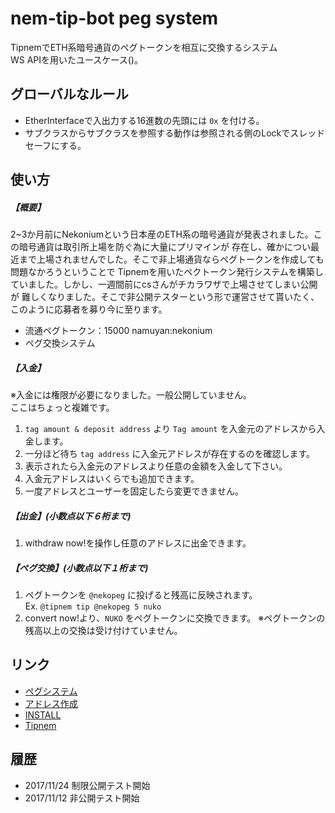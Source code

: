 nem-tip-bot peg system
======================

TipnemでETH系暗号通貨のペグトークンを相互に交換するシステム  
WS APIを用いたユースケース\(\)。

## グローバルなルール
* EtherInterfaceで入出力する16進数の先頭には `0x` を付ける。
* サブクラスからサブクラスを参照する動作は参照される側のLockでスレッドセーフにする。

## 使い方
##### 【概要】
2~3か月前にNekoniumという日本産のETH系の暗号通貨が発表されました。この暗号通貨は取引所上場を防ぐ為に大量にプリマインが
存在し、確かについ最近まで上場されませんでした。そこで非上場通貨ならペグトークンを作成しても問題なかろうということで
Tipnemを用いたペクトークン発行システムを構築していました。しかし、一週間前にcsさんがチカラワザで上場させてしまい公開が
難しくなりました。そこで非公開テスターという形で運営させて貰いたく、このように応募者を募り今に至ります。
* 流通ペグトークン：15000 namuyan:nekonium
* ペグ交換システム

##### 【入金】  
※入金には権限が必要になりました。一般公開していません。  
ここはちょっと複雑です。
1. `tag amount & deposit address` より `Tag amount` を入金元のアドレスから入金します。
2. 一分ほど待ち `tag address` に入金元アドレスが存在するのを確認します。
3. 表示されたら入金元のアドレスより任意の金額を入金して下さい。
4. 入金元アドレスはいくらでも追加できます。
5. 一度アドレスとユーザーを固定したら変更できません。

##### 【出金】(小数点以下６桁まで)
1. withdraw now!を操作し任意のアドレスに出金できます。

##### 【ペグ交換】(小数点以下１桁まで)
1. ペグトークンを `@nekopeg` に投げると残高に反映されます。  
    Ex. `@tipnem tip @nekopeg 5 nuko`
2. convert now!より、`NUKO` をペグトークンに交換できます。
    ※ペグトークンの残高以上の交換は受け付けていません。

## リンク
* [ペグシステム](http://cdn-ak.f.st-hatena.com/images/fotolife/s/s54kan/20080716/20080716004919.png)
* [アドレス作成](http://www.nukowallet.com/)
* [INSTALL](INSTALL.md)
* [Tipnem](https://namuyan.github.io/nem-tip-bot/index)

## 履歴
* 2017/11/24 制限公開テスト開始
* 2017/11/12 非公開テスト開始
